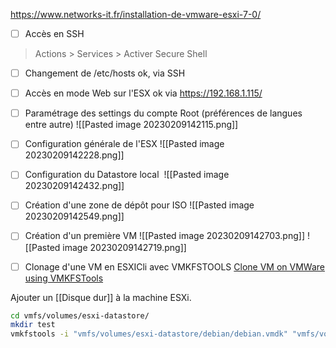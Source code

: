 https://www.networks-it.fr/installation-de-vmware-esxi-7-0/

- [ ] Accès en SSH
> Actions > Services > Activer Secure Shell

- [ ] Changement de /etc/hosts
ok, via SSH

- [ ] Accès en mode Web sur l'ESX
ok via https://192.168.1.115/

- [ ] Paramétrage des settings du compte Root (préférences de langues entre autre)
![[Pasted image 20230209142115.png]]

- [ ] Configuration générale de l'ESX
![[Pasted image 20230209142228.png]]

- [ ] Configuration du Datastore local 
![[Pasted image 20230209142432.png]]

- [ ] Création d'une zone de dépôt pour ISO
![[Pasted image 20230209142549.png]]

- [ ] Création d'un première VM
![[Pasted image 20230209142703.png]]
![[Pasted image 20230209142719.png]]

- [ ] Clonage d'une VM en ESXICli avec VMKFSTOOLS
[Clone VM on VMWare using VMKFSTools](https://serverok.in/clone-vm-on-vmware-esxi-using-vmkfstools)

Ajouter un [[Disque dur]] à la machine ESXi.

``` bash
cd vmfs/volumes/esxi-datastore/
mkdir test
vmkfstools -i "vmfs/volumes/esxi-datastore/debian/debian.vmdk" "vmfs/volumes/esxi-datastore/test/test.vmdk"
```
